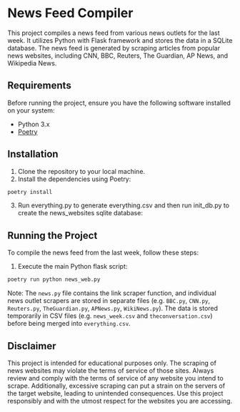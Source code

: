 # News Feed Compiler

This project compiles a news feed from various news outlets for the last week. It utilizes Python with Flask framework and stores the data in a SQLite database. The news feed is generated by scraping articles from popular news websites, including CNN, BBC, Reuters, The Guardian, AP News, and Wikipedia News.

## Requirements

Before running the project, ensure you have the following software installed on your system:

- Python 3.x
- [Poetry](https://python-poetry.org/)

## Installation

1. Clone the repository to your local machine.
2. Install the dependencies using Poetry:
```bash
poetry install
```
3. Run everything.py to generate everything.csv and then run init_db.py to create the news_websites sqlite database:

## Running the Project

To compile the news feed from the last week, follow these steps:

1. Execute the main Python flask script:

```bash
poetry run python news_web.py
```

Note: The `news.py` file contains the link scraper function, and individual news outlet scrapers are stored in separate files (e.g. `BBC.py`, `CNN.py`, `Reuters.py`, `TheGuardian.py`, `APNews.py`, `WikiNews.py`). The data is stored temporarily in CSV files (e.g. `news_week.csv` and `theconversation.csv`) before being merged into `everything.csv`.

## Disclaimer

This project is intended for educational purposes only. The scraping of news websites may violate the terms of service of those sites. Always review and comply with the terms of service of any website you intend to scrape. Additionally, excessive scraping can put a strain on the servers of the target website, leading to unintended consequences. Use this project responsibly and with the utmost respect for the websites you are accessing.